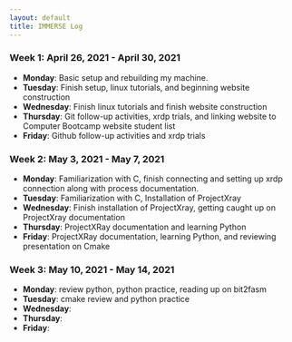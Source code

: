 ```yaml
---
layout: default
title: IMMERSE Log
---
```


### Week 1: April 26, 2021 - April 30, 2021

* **Monday**: Basic setup and rebuilding my machine. 
* **Tuesday**: Finish setup, linux tutorials, and beginning website construction
* **Wednesday**: Finish linux tutorials and finish website construction
* **Thursday**: Git follow-up activities, xrdp trials, and linking website to Computer Bootcamp website student list
* **Friday**: Github follow-up activities and xrdp trials

### Week 2: May 3, 2021 - May 7, 2021

* **Monday**: Familiarization with C, finish connecting and setting up xrdp connection along with process documentation.
* **Tuesday**: Familiarization with C, Installation of ProjectXray
* **Wednesday**: Finish installation of ProjectXray, getting caught up on ProjectXray documentation
* **Thursday**: ProjectXRay documentation and learning Python
* **Friday**: ProjectXRay documentation, learning Python, and reviewing presentation on Cmake

### Week 3: May 10, 2021 - May 14, 2021

* **Monday**: review python, python practice, reading up on bit2fasm
* **Tuesday**: cmake review and python practice
* **Wednesday**:
* **Thursday**:
* **Friday**:
